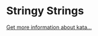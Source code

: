 Stringy Strings
=
[Get more information about kata...](https://www.codewars.com//kata//kata/563b74ddd19a3ad462000054)
